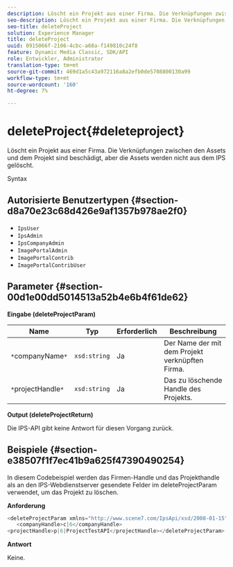 ```yaml
---
description: Löscht ein Projekt aus einer Firma. Die Verknüpfungen zwischen den Assets und dem Projekt sind beschädigt, aber die Assets werden nicht aus dem IPS gelöscht.
seo-description: Löscht ein Projekt aus einer Firma. Die Verknüpfungen zwischen den Assets und dem Projekt sind beschädigt, aber die Assets werden nicht aus dem IPS gelöscht.
seo-title: deleteProject
solution: Experience Manager
title: deleteProject
uuid: 0915066f-2106-4cbc-a68a-f149810c24f8
feature: Dynamic Media Classic, SDK/API
role: Entwickler, Administrator
translation-type: tm+mt
source-git-commit: 469d1a5c43a972116a8a2efb0de5708800130a99
workflow-type: tm+mt
source-wordcount: '160'
ht-degree: 7%

---
```



# deleteProject{#deleteproject}

Löscht ein Projekt aus einer Firma. Die Verknüpfungen zwischen den Assets und dem Projekt sind beschädigt, aber die Assets werden nicht aus dem IPS gelöscht.

Syntax

## Autorisierte Benutzertypen {#section-d8a70e23c68d426e9af1357b978ae2f0}

* `IpsUser`
* `IpsAdmin`
* `IpsCompanyAdmin`
* `ImagePortalAdmin`
* `ImagePortalContrib`
* `ImagePortalContribUser`

## Parameter {#section-00d1e00dd5014513a52b4e6b4f61de62}

**Eingabe (deleteProjectParam)**

| Name | Typ | Erforderlich | Beschreibung |
|---|---|---|---|
| `*`companyName`*` | `xsd:string` | Ja | Der Name der mit dem Projekt verknüpften Firma. |
| `*`projectHandle`*` | `xsd:string` | Ja | Das zu löschende Handle des Projekts. |

**Output (deleteProjectReturn)**

Die IPS-API gibt keine Antwort für diesen Vorgang zurück.

## Beispiele {#section-e38507f1f7ec41b9a625f47390490254}

In diesem Codebeispiel werden das Firmen-Handle und das Projekthandle als an den IPS-Webdienstserver gesendete Felder im deleteProjectParam verwendet, um das Projekt zu löschen.

**Anforderung**

```java
<deleteProjectParam xmlns="http://www.scene7.com/IpsApi/xsd/2008-01-15">
   <companyHandle>c|6</companyHandle>
<projectHandle>p|6|ProjectTestAPI</projectHandle></deleteProjectParam>
```

**Antwort**

Keine.

